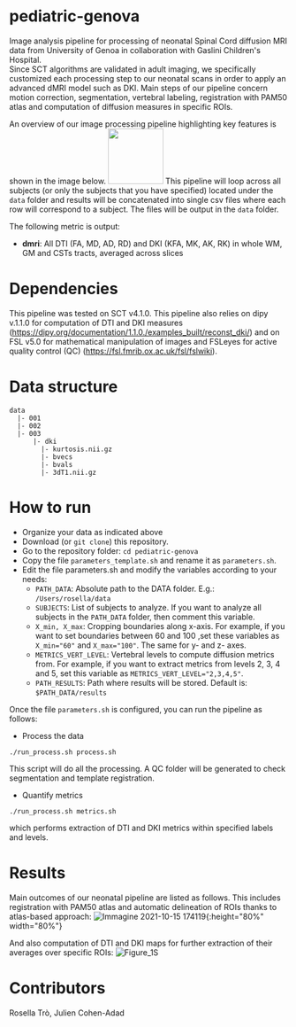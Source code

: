 # pediatric-genova
Image analysis pipeline for processing of neonatal Spinal Cord diffusion MRI data from University of Genoa in collaboration with Gaslini Children's Hospital.  
  Since SCT algorithms are validated in adult imaging, we specifically customized each processing step to our neonatal scans in order to apply an advanced dMRI model such as DKI.
  Main steps of our pipeline concern motion correction, segmentation, vertebral labeling, registration with PAM50 atlas and computation of diffusion measures in specific ROIs.
  
  An overview of our image processing pipeline highlighting key features is shown in the image below. 
 <img src="https://user-images.githubusercontent.com/58302565/137514414-17ef1cee-594f-4459-a2d8-e6ca76a03f2b.jpg" width="100" height="100">
This pipeline will loop across all subjects (or only the subjects that you have specified) located under the ```data``` folder and results will be concatenated into single csv files where each row will correspond to a subject. The files will be output in the ```data``` folder.

The following metric is output:
- **dmri**: All DTI (FA, MD, AD, RD) and DKI (KFA, MK, AK, RK) in whole WM, GM and CSTs tracts, averaged across slices
# Dependencies 
This pipeline was tested on SCT v4.1.0. This pipeline also relies on dipy v.1.1.0 for computation of DTI and DKI measures (https://dipy.org/documentation/1.1.0./examples_built/reconst_dki/) and on FSL v5.0 for mathematical manipulation of images and FSLeyes for active quality control (QC) (https://fsl.fmrib.ox.ac.uk/fsl/fslwiki).
# Data structure
```
data
  |- 001
  |- 002
  |- 003
      |- dki
        |- kurtosis.nii.gz
        |- bvecs
        |- bvals
        |- 3dT1.nii.gz
```   
# How to run      
- Organize your data as indicated above
- Download (or ```git clone```) this repository.
- Go to the repository folder: ```cd pediatric-genova```
- Copy the file ```parameters_template.sh``` and rename it as ```parameters.sh```.
- Edit the file parameters.sh and modify the variables according to your needs:
    - ```PATH_DATA```: Absolute path to the DATA folder. E.g.: ```/Users/rosella/data```
    - ```SUBJECTS```: List of subjects to analyze. If you want to analyze all subjects in the ```PATH_DATA``` folder, then comment this variable.
    - ```X_min, X_max```: Cropping boundaries along x-axis. For example, if you want to set boundaries between 60 and 100 ,set these variables as    ```X_min="60"``` and ```X_max="100"```. The same for y- and z- axes.
    - ```METRICS_VERT_LEVEL```: Vertebral levels to compute diffusion metrics from. For example, if you want to extract metrics from levels 2, 3, 4 and 5, set this variable as    ```METRICS_VERT_LEVEL="2,3,4,5"```.
    - ```PATH_RESULTS```: Path where results will be stored. Default is: ```$PATH_DATA/results```
    
 Once the file ```parameters.sh``` is configured, you can run the pipeline as follows:  
   - Process the data
    
    ./run_process.sh process.sh
 
 
 This script will do all the processing. A QC folder will be generated to check segmentation and template registration.  
   - Quantify metrics

   ```
   ./run_process.sh metrics.sh 
   ```

which performs extraction of DTI and DKI metrics within specified labels and levels. 
# Results 
Main outcomes of our neonatal pipeline are listed as follows.
This includes registration with PAM50 atlas and automatic delineation of ROIs thanks to atlas-based approach:
![Immagine 2021-10-15 174119](https://user-images.githubusercontent.com/58302565/137515245-871c2cae-53d4-4246-a8fc-57fc050dcd47.jpg){:height="80%" width="80%"}


And also computation of DTI and DKI maps for further extraction of their averages over specific ROIs: 
![Figure_1S](https://user-images.githubusercontent.com/58302565/137515377-604a3e67-4d63-4cf9-aa53-cecbed9fc24a.png)

# Contributors
Rosella Trò, Julien Cohen-Adad
